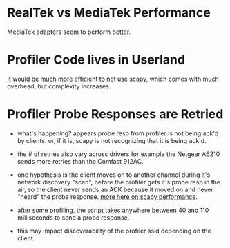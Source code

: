 # RealTek vs MediaTek Performance

MediaTek adapters seem to perform better.

# Profiler Code lives in Userland

It would be much more efficient to not use scapy, which comes with much overhead, but complexity increases.

# Profiler Probe Responses are Retried

- what's happening? appears probe resp from profiler is not being ack'd by clients. or, if it is, scapy is not recognizing that it is being ack'd. 

- the # of retries also vary across drivers for example the Netgear A6210 sends more retries than the Comfast 912AC.

- one hypothesis is the client moves on to another channel during it's network discovery "scan", before the profiler gets it's probe resp in the air, so the client never sends an ACK because it moved on and never "heard" the probe response. [more here on scapy performance](https://stackoverflow.com/questions/11348328/low-performance-with-scapy#12115066).

- after some profiling, the script takes anywhere between 40 and 110 milliseconds to send a probe response. 

- this may impact discoverability of the profiler ssid depending on the client.
